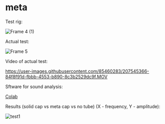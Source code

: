 # meta

Test rig:

![Frame 4 (1)](https://user-images.githubusercontent.com/85460283/207388949-8e002d89-bed2-4a7c-b9d8-6236fd0f1761.png)

Actual test: 

![Frame 5](https://user-images.githubusercontent.com/85460283/207545126-e56b9ae7-0978-4c58-9fa7-58c2c644b4cd.png)

Video of actual test:


https://user-images.githubusercontent.com/85460283/207545366-84f8f91d-fbbb-4553-b890-8c3b2529dc9f.MOV



Sftware for sound analysis:

[Colab](https://colab.research.google.com/drive/1uyHwhh9RmlgZjIZ-iUIS8scZYrOjwMD6#scrollTo=0Vo7yEltKMqr)

Results (solid cap vs meta cap vs no tube) (X - frequency, Y - amplitude):

![test1](https://user-images.githubusercontent.com/85460283/207389500-3c301456-1756-47e5-8931-1e349b9989c9.PNG)



